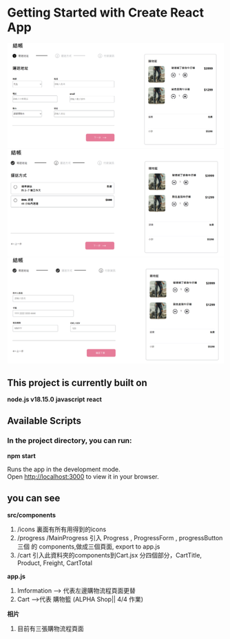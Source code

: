 # Getting Started with Create React App

![image](https://github.com/u418572/ALPHA-Shop/blob/main/src/assets/images/s1.png)
![image](https://github.com/u418572/ALPHA-Shop/blob/main/src/assets/images/s2.png)
![image](https://github.com/u418572/ALPHA-Shop/blob/main/src/assets/images/s3.png)


## This project is currently built on

**node.js v18.15.0**
**javascript**
**react**

## Available Scripts

### In the project directory, you can run:

   **npm start**

Runs the app in the development mode.\
Open [http://localhost:3000](http://localhost:3000) to view it in your browser.

## you can see 

**src/components** 

   1. /icons  裏面有所有用得到的icons
   2. /progress /MainProgress 引入 Progress , ProgressForm , progressButton 三個 的 components,做成三個頁面, export to app.js
   3. /cart 引入此資料夾的components到Cart.jsx 分四個部分，CartTitle, Product, Freight, CartTotal 
   
   **app.js**

   1. Imformation --> 代表左邊購物流程頁面更替
   2. Cart -->代表 購物籃  (ALPHA Shop|| 4/4 作業)

**相片**

   1. 目前有三張購物流程頁面
